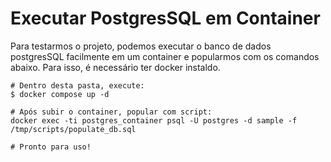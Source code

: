# Executar PostgresSQL em Container
Para testarmos o projeto, podemos executar o banco de dados postgresSQL facilmente em um container e popularmos com os comandos abaixo. Para isso, é necessário ter docker instaldo.

```
# Dentro desta pasta, execute:
$ docker compose up -d

# Após subir o container, popular com script:
docker exec -ti postgres_container psql -U postgres -d sample -f /tmp/scripts/populate_db.sql

# Pronto para uso!
```